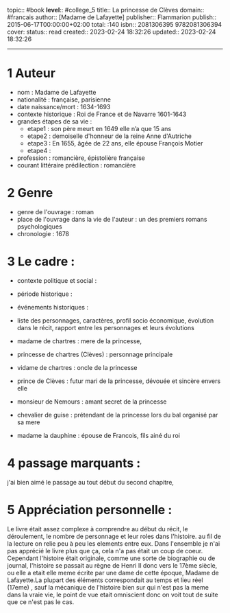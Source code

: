 
topic:: #book
**level**:: #college_5
title:: La princesse de Clèves
domain:: #francais
author:: [Madame de Lafayette]
publisher:: Flammarion
publish:: 2015-06-17T00:00:00+02:00
total: :140
isbn:: 2081306395 9782081306394
cover:
status:: read
created:: 2023-02-24 18:32:26
updated:: 2023-02-24 18:32:26

---

# 1	Auteur
- nom : Madame de Lafayette
- nationalité : française, parisienne
- date naissance/mort : 1634-1693
- contexte historique : Roi de France et de Navarre 1601-1643
- grandes étapes de sa vie :
	- etape1 :  son père meurt en 1649 elle n’a que 15 ans
	- etape2 : demoiselle d'honneur de la reine Anne d'Autriche
	- etape3 : En 1655, âgée de 22 ans, elle épouse François Motier
	- etape4 :
- profession : romancière, épistolière française
- courant littéraire prédilection : romancière

# 2	Genre 
- genre de l'ouvrage : roman
- place de l'ouvrage dans la vie de l'auteur : un des premiers romans psychologiques
- chronologie : 1678

# 3	Le cadre :
- contexte politique et social : 
- période historique :
- événements historiques :



- liste des personnages, caractères, profil socio économique, évolution dans le récit, rapport entre les personnages et leurs évolutions
- madame de chartres : mere de la princesse, 
- princesse de chartres (Clèves) : personnage principale
- vidame de chartres : oncle de la princesse
- prince de Clèves : futur mari de la princesse, dévouée et sincère envers elle
- monsieur de Nemours : amant secret de la princesse
- chevalier de guise : prétendant de la princesse lors du bal organisé par sa mere 
- madame la dauphine : épouse de Francois, fils ainé du roi

# 4	passage marquants :
j'ai bien aimé le passage au tout début du second chapitre, 


# 5	Appréciation personnelle :
Le livre était assez complexe à comprendre au début du récit, le déroulement, le nombre de personnage et leur roles dans l'histoire. au fil de la lecture on relie peu à peu les elements entre eux. Dans l'ensemble je n'ai pas apprécié le livre plus que ça, cela n'a pas était un coup de coeur. Cependant l'histoire était originale, comme une sorte de biographie ou de journal, l'histoire se passait au règne de Henri II donc vers le 17ème siècle, ou elle a etait elle meme écrite par une dame de cette époque, Madame de Lafayette.La plupart des éléments correspondait au temps et lieu réel (17eme) , sauf la mécanique de l'histoire bien sur qui n'est pas la meme dans la vraie vie, le point de vue etait omniscient donc on voit tout de suite que ce n'est pas le cas.


